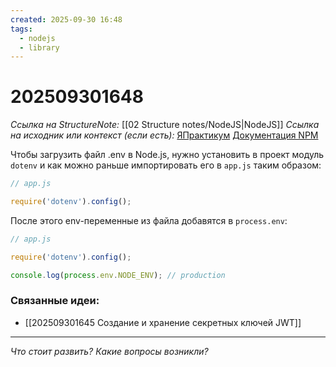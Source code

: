 ```yaml
---
created: 2025-09-30 16:48
tags:
  - nodejs
  - library
---
```

# 202509301648
*Ссылка на StructureNote:* [[02 Structure notes/NodeJS|NodeJS]]
*Ссылка на исходник или контекст (если есть):* [ЯПрактикум](https://practicum.yandex.ru/learn/backend-nodejs/courses/16b47298-e20d-4fde-9619-1ab305039a00/sprints/564238/topics/511a777e-323b-4964-9150-d06eaeb48080/lessons/193285f1-d62d-466a-bc08-fad2b1ecb85f/) [Документация NPM](https://www.npmjs.com/package/dotenv)

Чтобы загрузить файл .env в Node.js, нужно установить в проект модуль `dotenv` и как можно раньше импортировать его в `app.js` таким образом:
```ts
// app.js

require('dotenv').config();
```

После этого env-переменные из файла добавятся в `process.env`:
```ts
// app.js

require('dotenv').config();

console.log(process.env.NODE_ENV); // production
```
### Связанные идеи:
* [[202509301645 Создание и хранение секретных ключей JWT]]
---

*Что стоит развить? Какие вопросы возникли?*
